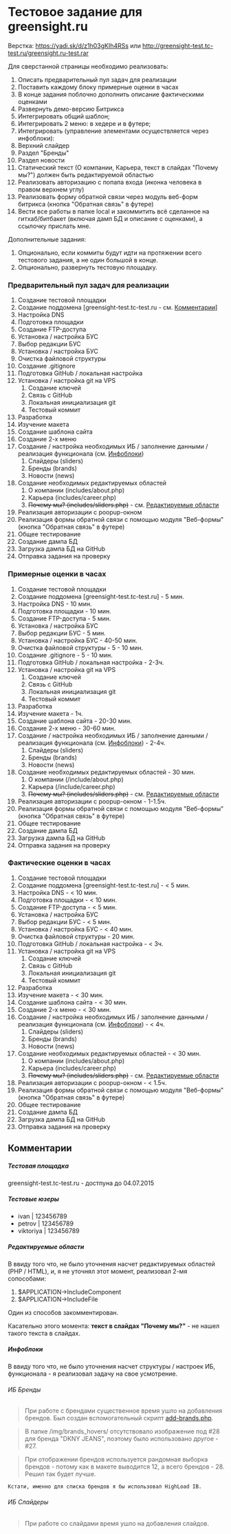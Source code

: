 # Тестовое задание для greensight.ru

Верстка: https://yadi.sk/d/z1h03gKIh4RSs или http://greensight-test.tc-test.ru/greensight.ru-test.rar

Для сверстанной страницы необходимо реализовать:

1. Описать предварительный пул задач для реализации
2. Поставить каждому блоку примерные оценки в часах
3. В конце задания поблочно дополнить описание фактическими оценками
4. Развернуть демо-версию Битрикса
5. Интегрировать общий шаблон;
6. Интегрировать 2 меню: в хедере и в футере;
7. Интегрировать (управление элементами осуществляется через инфоблоки):
 1. Верхний слайдер
 2. Раздел "Бренды"
 3. Раздел новости
8. Статический текст (О компании, Карьера, текст в слайдах "Почему мы?") должен быть редактируемой областью
9. Реализовать авторизацию с попапа входа (иконка человека в правом верхнем углу)
10. Реализовать форму обратной связи через модуль веб-форм битрикса (кнопка "Обратная связь" в футере)
11. Вести все работы в папке local и закоммитить всё сделанное на гитхаб/битбакет (включая дамп БД и описание с оценками), а ссылочку прислать мне.

Дополнительные задания:

1. Опционально, если коммиты будут идти на протяжении всего тестового задания, а не один большой в конце.
2. Опционально, развернуть тестовую площадку.

### Предварительный пул задач для реализации
1. Создание тестовой площадки
 1. Создание поддомена [greensight-test.tc-test.ru - см. [Комментарии](#Комментарии)]
 2. Настройка DNS
 3. Подготовка площадки
 4. Создание FTP-доступа
2. Установка / настройка БУС
 1. Выбор редакции БУС
 2. Установка / настройка БУС
 3. Очистка файловой структуры
 4. Создание .gitignore
3. Подготовка GitHub / локальная настройка
 1. Установка / настройка git на VPS
	1. Создание ключей
	2. Связь с GitHub
	3. Локальная инициализация git
	4. Тестовый коммит
4. Разработка
 1. Изучение макета
 2. Создание шаблона сайта
 3. Создание 2-х меню
 4. Создание / настройка необходимых ИБ / заполнение данными / реализация функционала (см. [Инфоблоки](#Инфоблоки))
	1. Слайдеры (sliders)
	2. Бренды (brands)
	3. Новости (news)
 5. Создание необходимых редактируемых областей
	1. О компании (includes/about.php)
	2. Карьера (includes/career.php)
	3. ~~Почему мы? (includes/sliders.php)~~ - см. [Редактируемые области](#Редактируемые-области)
 6. Реализация авторизации с poopup-окном
 7. Реализация формы обратной связи с помощью модуля "Веб-формы" (кнопка "Обратная связь" в футере)
5. Общее тестирование
6. Создание дампа БД
7. Загрузка дампа БД на GitHub
8. Отправка задания на проверку

### Примерные оценки в часах
1. Создание тестовой площадки
 1. Создание поддомена [greensight-test.tc-test.ru] - 5 мин.
 2. Настройка DNS - 10 мин.
 3. Подготовка площадки - 10 мин.
 4. Создание FTP-доступа - 5 мин.
2. Установка / настройка БУС
 1. Выбор редакции БУС - 5 мин.
 2. Установка / настройка БУС - 40-50 мин.
 3. Очистка файловой структуры - 5 - 10 мин.
 4. Создание .gitignore - 5 - 10 мин.
3. Подготовка GitHub / локальная настройка - 2-3ч.
 1. Установка / настройка git на VPS
	1. Создание ключей
	2. Связь с GitHub
	3. Локальная инициализация git
	4. Тестовый коммит
4. Разработка
 1. Изучение макета - 1ч.
 2. Создание шаблона сайта - 20-30 мин.
 3. Создание 2-х меню - 30-60 мин.
 4. Создание / настройка необходимых ИБ / заполнение данными / реализация функционала (см. [Инфоблоки](#Инфоблоки)) - 2-4ч.
	1. Слайдеры (sliders)
	2. Бренды (brands)
	3. Новости (news)
 5. Создание необходимых редактируемых областей - 30 мин.
	1. О компании (/include/about.php)
	2. Карьера (/include/career.php)
	3. ~~Почему мы? (includes/sliders.php)~~ - см. [Редактируемые области](#Редактируемые-области)
 6. Реализация авторизации с poopup-окном - 1-1.5ч.
 7. Реализация формы обратной связи с помощью модуля "Веб-формы" (кнопка "Обратная связь" в футере)
5. Общее тестирование
6. Создание дампа БД
7. Загрузка дампа БД на GitHub
8. Отправка задания на проверку

### Фактические оценки в часах
1. Создание тестовой площадки
 1. Создание поддомена [greensight-test.tc-test.ru] - < 5 мин.
 2. Настройка DNS - < 10 мин.
 3. Подготовка площадки - < 10 мин.
 4. Создание FTP-доступа - < 5 мин.
2. Установка / настройка БУС
 1. Выбор редакции БУС - < 5 мин.
 2. Установка / настройка БУС - < 40 мин.
 3. Очистка файловой структуры - 20 мин.
3. Подготовка GitHub / локальная настройка - < 3ч.
 1. Установка / настройка git на VPS
	1. Создание ключей
	2. Связь с GitHub
	3. Локальная инициализация git
	4. Тестовый коммит
4. Разработка
 1. Изучение макета - < 30 мин.
 2. Создание шаблона сайта - < 30 мин.
 3. Создание 2-х меню - < 30 мин.
 4. Создание / настройка необходимых ИБ / заполнение данными / реализация функционала (см. [Инфоблоки](#Инфоблоки)) - < 4ч.
	1. Слайдеры (sliders)
	2. Бренды (brands)
	3. Новости (news)
 5. Создание необходимых редактируемых областей - < 30 мин.
	1. О компании (includes/about.php)
	2. Карьера (includes/career.php)
	3. ~~Почему мы? (includes/sliders.php)~~ - см. [Редактируемые области](#Редактируемые-области)
 6. Реализация авторизации с poopup-окном - < 1.5ч.
 7. Реализация формы обратной связи с помощью модуля "Веб-формы" (кнопка "Обратная связь" в футере)
5. Общее тестирование
6. Создание дампа БД
7. Загрузка дампа БД на GitHub
8. Отправка задания на проверку

## Комментарии
##### Тестовая площадка
greensight-test.tc-test.ru - достпуна до 04.07.2015
##### Тестовые юзеры
* ivan 		| 123456789
* petrov 	| 123456789
* viktoriya	| 123456789

##### Редактируемые области
В ввиду того что, не было уточнения насчет редактируемых областей (PHP / HTML), и, я не уточнял этот момент, реализовал 2-мя сопособами:

1. $APPLICATION->IncludeComponent
2. $APPLICATION->IncludeFile

Один из способов закомментирован.

Касательно этого момента: **текст в слайдах "Почему мы?"** - не нашел такого текста в слайдах.

##### Инфоблоки
В ввиду того что, не было уточнения насчет структуры / настроек ИБ, функционала - я реализовал задачу на свое усмотрение.

###### ИБ Бренды

> При работе с брендами существенное время ушло на добавления брендов. Был создан вспомогательный скрипт [add-brands.php](http://greensight-test.tc-test.ru/add-brands.php).
	
> В папке /img/brands_hovers/ отсутствовало изображение под #28 для бренда "DKNY JEANS", поэтому было использовано другое - #27.
	
> При отображении брендов используется рандомная выборка брендов - потому как в макете выводится 12, а всего брендов - 28. Решил так будет лучше.

	Кстати, именно для списка брендов я бы использовал HighLoad IB.

###### ИБ Слайдеры

> При работе со слайдами время ушло на добавления слайдов.